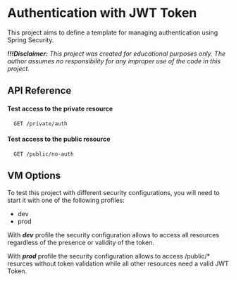 
# Authentication with JWT Token

This project aims to define a template for managing authentication using Spring Security.

***!!!Disclaimer:** This project was created for educational purposes only. The author assumes no responsibility for any improper use of the code in this project.*

## API Reference

#### Test access to the private resource

```http
  GET /private/auth
```

#### Test access to the public resource

```http
  GET /public/no-auth
```


## VM Options

To test this project with different security configurations, you will need to start it with one of the following profiles:
- dev
- prod

With ***dev*** profile the security configuration allows to access all resources regardless of the presence or validity of the token.

With ***prod*** profile the security configuration allows to access /public/* resurces without token validation while all other resources need a valid JWT Token.

